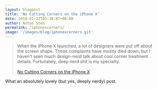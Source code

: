 ```yaml
---
layout: blogpost
title: 'No Cutting Corners on the iPhone X'
date: 2018-01-22T05:38:07+00:00
author: Anton Sten
permalink: /iphonexcorners/
image: '/images/blog/iphonexcorners.gif'
---
```


>When the iPhone X launched, a lot of designers were put off about the screen shape. Those complaints have mostly died down, but I haven’t seen much design-nerd talk about cool corner treatment details. Fortunately, deep nerd shit is my specialty.<br /><br />
[No Cutting Corners on the iPhone X](https://medium.com/tall-west/no-cutting-corners-on-the-iphone-x-97a9413b94e)

What an absolutely lovely (but yes, deeply nerdy) post. 
